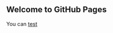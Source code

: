 ## Welcome to GitHub Pages

You can [test](https://github.com/svcrobotics/base_de_connaissances/blob/master/test.html)
